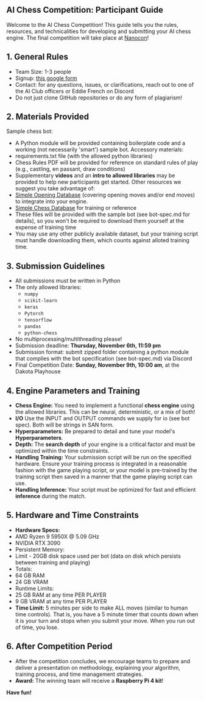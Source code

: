 ## AI Chess Competition: Participant Guide

Welcome to the AI Chess Competition! This guide tells you the rules, resources, and technicalities for developing and submitting your AI chess engine. The final competition will take place at [Nanocon](https://sites.google.com/view/dsunanocon/events/sunday?authuser=0)!

## 1. General Rules
* Team Size: 1-3 people
* Signup: [this google form]()
* Contact: for any questions, issues, or clarifications, reach out to one of the AI Club officers or Eddie French on Discord
* Do not just clone GitHub repositories or do any form of plagiarism!

## 2. Materials Provided
Sample chess bot:
* A Python module will be provided containing boilerplate code and a working (not necessarily 'smart') sample bot.
Accessory materials:
* requirements.txt file (with the allowed python libraries)
* Chess Rules PDF will be provided for reference on standard rules of play (e.g., castling, en passant, draw conditions)
* Supplementary **videos** and an **intro to allowed libraries** may be provided to help new participants get started.
Other resources we suggest you take advantage of:
* [Simple Opening Database](https://www.kaggle.com/datasets/alexandrelemercier/all-chess-openings?select=openings_fen7.csv) (covering opening moves and/or end moves) to integrate into your engine.
* [Simple Chess Database](https://www.kaggle.com/datasets/datasnaek/chess?select=games.csv) for training or reference
* These files will be provided with the sample bot (see bot-spec.md for details), so you won't be required to download them yourself at the expense of training time
* You may use any other publicly available dataset, but your training script must handle downloading them, which counts against alloted training time.

## 3. Submission Guidelines
* All submissions must be written in Python
* The only allowed libraries:
    * `numpy`
    * `scikit-learn`
    * `keras`
    * `Pytorch`
    * `tensorflow`
    * `pandas`
    * `python-chess`
* No multiprocessing/multithreading please!
* Submission deadline: **Thursday, November 6th, 11:59 pm**
* Submission format: submit zipped folder containing a python module that complies with the bot specification (see bot-spec.md) via Discord
* Final Competition Date: **Sunday, November 9th, 10:00 am**, at the Dakota Playhouse

## 4. Engine Parameters and Training
* **Chess Engine:** You need to implement a functional **chess engine** using the allowed libraries. This can be neural, deterministic, or a mix of both!
* **I/O** Use the INPUT and OUTPUT commands we supply for io (see bot spec). Both will be strings in SAN form.
* **Hyperparameters:** Be prepared to detail and tune your model's **Hyperparameters**.
* **Depth:** The **search depth** of your engine is a critical factor and must be optimized within the time constraints.
* **Handling Training:** Your submission script will be run on the specified hardware. Ensure your training process is integrated in a reasonable fashion with the game playing script, or your model is pre-trained by the training script then saved in a manner that the game playing script can use.
* **Handling Inference:** Your script must be optimized for fast and efficient **inference** during the match.

## 5. Hardware and Time Constraints
* **Hardware Specs:**
* AMD Ryzen 9 5950X @ 5.09 GHz
* NVIDIA RTX 3090
* Persistent Memory:
* Limit - 20GB disk space used per bot (data on disk which persists between training and playing)
* Totals:
* 64 GB RAM
* 24 GB VRAM
* Runtime Limits:
* 25 GB RAM at any time PER PLAYER
* 9 GB VRAM at any time PER PLAYER
* **Time Limit:** 5 minutes per side to make ALL moves (similar to human time controls). That is, you have a 5 minute timer that counts down when it is your turn and stops when you submit your move. When you run out of time, you lose.

## 6. After Competition Period
* After the competition concludes, we encourage teams to prepare and deliver a presentation on methodology, explaining your algorithm, training process, and time management strategies.
* **Award:** The winning team will receive a **Raspberry Pi 4 kit**!

**Have fun!**
